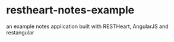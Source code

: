 # restheart-notes-example
an example notes application built with RESTHeart, AngularJS and restangular

